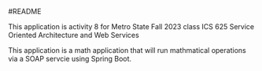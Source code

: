 #README

This application is activity 8 for Metro State Fall 2023 class ICS 625 Service Oriented Architecture and Web Services 

This application is a math application that will run mathmatical operations via a SOAP servcie using Spring Boot.  